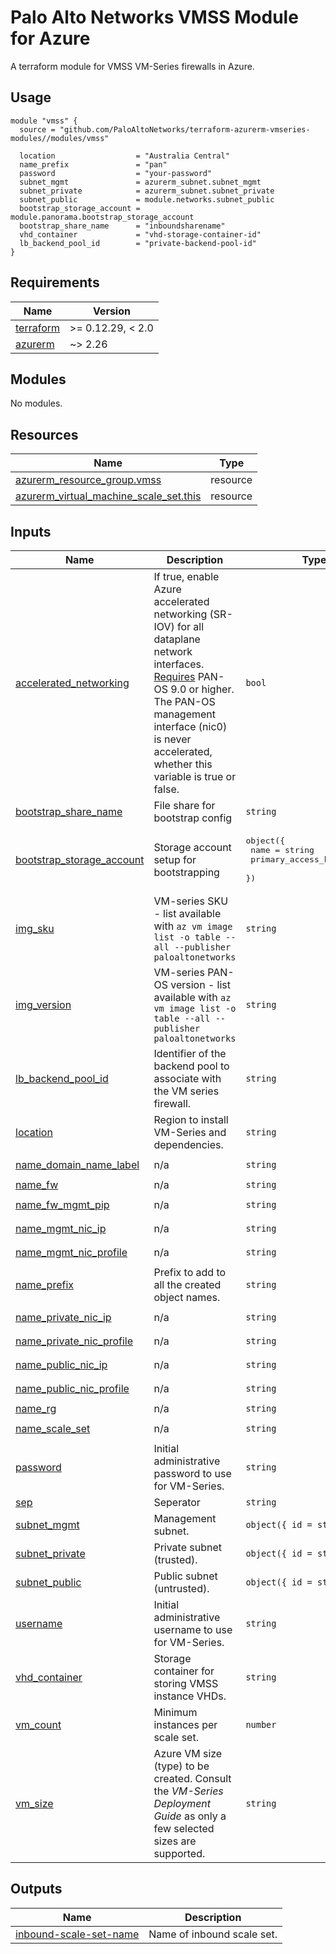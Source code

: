 # Palo Alto Networks VMSS Module for Azure

A terraform module for VMSS VM-Series firewalls in Azure.

## Usage

```hcl
module "vmss" {
  source = "github.com/PaloAltoNetworks/terraform-azurerm-vmseries-modules//modules/vmss"

  location                  = "Australia Central"
  name_prefix               = "pan"
  password                  = "your-password"
  subnet_mgmt               = azurerm_subnet.subnet_mgmt
  subnet_private            = azurerm_subnet.subnet_private
  subnet_public             = module.networks.subnet_public
  bootstrap_storage_account = module.panorama.bootstrap_storage_account
  bootstrap_share_name      = "inboundsharename"
  vhd_container             = "vhd-storage-container-id"
  lb_backend_pool_id        = "private-backend-pool-id"
}
```

<!-- BEGINNING OF PRE-COMMIT-TERRAFORM DOCS HOOK -->
## Requirements

| Name | Version |
|------|---------|
| <a name="requirement_terraform"></a> [terraform](#requirement\_terraform) | >= 0.12.29, < 2.0 |
| <a name="requirement_azurerm"></a> [azurerm](#requirement\_azurerm) | ~> 2.26 |

## Modules

No modules.

## Resources

| Name | Type |
|------|------|
| [azurerm_resource_group.vmss](https://registry.terraform.io/providers/hashicorp/azurerm/latest/docs/resources/resource_group) | resource |
| [azurerm_virtual_machine_scale_set.this](https://registry.terraform.io/providers/hashicorp/azurerm/latest/docs/resources/virtual_machine_scale_set) | resource |

## Inputs

| Name | Description | Type | Default | Required |
|------|-------------|------|---------|:--------:|
| <a name="input_accelerated_networking"></a> [accelerated\_networking](#input\_accelerated\_networking) | If true, enable Azure accelerated networking (SR-IOV) for all dataplane network interfaces. [Requires](https://docs.paloaltonetworks.com/pan-os/9-0/pan-os-new-features/virtualization-features/support-for-azure-accelerated-networking-sriov) PAN-OS 9.0 or higher. The PAN-OS management interface (nic0) is never accelerated, whether this variable is true or false. | `bool` | `true` | no |
| <a name="input_bootstrap_share_name"></a> [bootstrap\_share\_name](#input\_bootstrap\_share\_name) | File share for bootstrap config | `string` | n/a | yes |
| <a name="input_bootstrap_storage_account"></a> [bootstrap\_storage\_account](#input\_bootstrap\_storage\_account) | Storage account setup for bootstrapping | <pre>object({<br>    name               = string<br>    primary_access_key = string<br>  })</pre> | n/a | yes |
| <a name="input_img_sku"></a> [img\_sku](#input\_img\_sku) | VM-series SKU - list available with `az vm image list -o table --all --publisher paloaltonetworks` | `string` | `"bundle2"` | no |
| <a name="input_img_version"></a> [img\_version](#input\_img\_version) | VM-series PAN-OS version - list available with `az vm image list -o table --all --publisher paloaltonetworks` | `string` | `"9.0.4"` | no |
| <a name="input_lb_backend_pool_id"></a> [lb\_backend\_pool\_id](#input\_lb\_backend\_pool\_id) | Identifier of the backend pool to associate with the VM series firewall. | `string` | n/a | yes |
| <a name="input_location"></a> [location](#input\_location) | Region to install VM-Series and dependencies. | `string` | n/a | yes |
| <a name="input_name_domain_name_label"></a> [name\_domain\_name\_label](#input\_name\_domain\_name\_label) | n/a | `string` | `"inbound-vm-mgmt"` | no |
| <a name="input_name_fw"></a> [name\_fw](#input\_name\_fw) | n/a | `string` | `"inbound-fw"` | no |
| <a name="input_name_fw_mgmt_pip"></a> [name\_fw\_mgmt\_pip](#input\_name\_fw\_mgmt\_pip) | n/a | `string` | `"inbound-fw-mgmt-pip"` | no |
| <a name="input_name_mgmt_nic_ip"></a> [name\_mgmt\_nic\_ip](#input\_name\_mgmt\_nic\_ip) | n/a | `string` | `"inbound-nic-fw-mgmt"` | no |
| <a name="input_name_mgmt_nic_profile"></a> [name\_mgmt\_nic\_profile](#input\_name\_mgmt\_nic\_profile) | n/a | `string` | `"inbound-nic-fw-mgmt-profile"` | no |
| <a name="input_name_prefix"></a> [name\_prefix](#input\_name\_prefix) | Prefix to add to all the created object names. | `string` | n/a | yes |
| <a name="input_name_private_nic_ip"></a> [name\_private\_nic\_ip](#input\_name\_private\_nic\_ip) | n/a | `string` | `"inbound-nic-fw-private"` | no |
| <a name="input_name_private_nic_profile"></a> [name\_private\_nic\_profile](#input\_name\_private\_nic\_profile) | n/a | `string` | `"inbound-nic-fw-private-profile"` | no |
| <a name="input_name_public_nic_ip"></a> [name\_public\_nic\_ip](#input\_name\_public\_nic\_ip) | n/a | `string` | `"inbound-nic-fw-public"` | no |
| <a name="input_name_public_nic_profile"></a> [name\_public\_nic\_profile](#input\_name\_public\_nic\_profile) | n/a | `string` | `"inbound-nic-fw-public-profile"` | no |
| <a name="input_name_rg"></a> [name\_rg](#input\_name\_rg) | n/a | `string` | `"vmseries-rg"` | no |
| <a name="input_name_scale_set"></a> [name\_scale\_set](#input\_name\_scale\_set) | n/a | `string` | `"inbound-scaleset"` | no |
| <a name="input_password"></a> [password](#input\_password) | Initial administrative password to use for VM-Series. | `string` | n/a | yes |
| <a name="input_sep"></a> [sep](#input\_sep) | Seperator | `string` | `"-"` | no |
| <a name="input_subnet_mgmt"></a> [subnet\_mgmt](#input\_subnet\_mgmt) | Management subnet. | `object({ id = string })` | n/a | yes |
| <a name="input_subnet_private"></a> [subnet\_private](#input\_subnet\_private) | Private subnet (trusted). | `object({ id = string })` | n/a | yes |
| <a name="input_subnet_public"></a> [subnet\_public](#input\_subnet\_public) | Public subnet (untrusted). | `object({ id = string })` | n/a | yes |
| <a name="input_username"></a> [username](#input\_username) | Initial administrative username to use for VM-Series. | `string` | `"panadmin"` | no |
| <a name="input_vhd_container"></a> [vhd\_container](#input\_vhd\_container) | Storage container for storing VMSS instance VHDs. | `string` | n/a | yes |
| <a name="input_vm_count"></a> [vm\_count](#input\_vm\_count) | Minimum instances per scale set. | `number` | `2` | no |
| <a name="input_vm_size"></a> [vm\_size](#input\_vm\_size) | Azure VM size (type) to be created. Consult the *VM-Series Deployment Guide* as only a few selected sizes are supported. | `string` | `"Standard_D3_v2"` | no |

## Outputs

| Name | Description |
|------|-------------|
| <a name="output_inbound-scale-set-name"></a> [inbound-scale-set-name](#output\_inbound-scale-set-name) | Name of inbound scale set. |
<!-- END OF PRE-COMMIT-TERRAFORM DOCS HOOK -->
